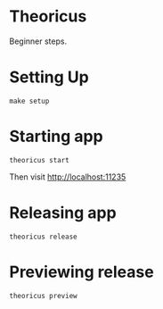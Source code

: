 # Theoricus

Beginner steps.

# Setting Up

````
make setup
````

# Starting app

````
theoricus start
````

Then visit [http://localhost:11235](http://localhost:11235)

# Releasing app

````
theoricus release
````

# Previewing release

````
theoricus preview
````

